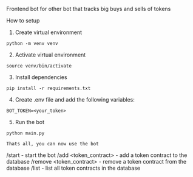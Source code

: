Frontend bot for other bot that tracks big buys and sells of tokens

How to setup
1. Create virtual environment
```
python -m venv venv
```
2. Activate virtual environment
```
source venv/bin/activate
```
3. Install dependencies
```
pip install -r requirements.txt
```
4. Create .env file and add the following variables:
```
BOT_TOKEN=<your_token>
```
5. Run the bot
```
python main.py

Thats all, you can now use the bot
```
/start - start the bot
/add <token_contract> - add a token contract to the database
/remove <token_contract> - remove a token contract from the database
/list - list all token contracts in the database
```

